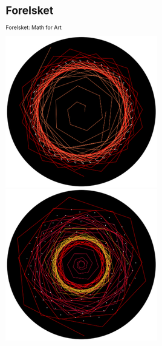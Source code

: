 # Forelsket
Forelsket: Math for Art

<p float="left">
  <img src="Observations/x.png"  width="400"/>
  <img src="Observations/x1.png"  width="400"/> 
</p>
